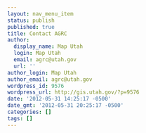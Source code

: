 ```yaml
---
layout: nav_menu_item
status: publish
published: true
title: Contact AGRC
author:
  display_name: Map Utah
  login: Map Utah
  email: agrc@utah.gov
  url: ''
author_login: Map Utah
author_email: agrc@utah.gov
wordpress_id: 9576
wordpress_url: http://gis.utah.gov/?p=9576
date: '2012-05-31 14:25:17 -0500'
date_gmt: '2012-05-31 20:25:17 -0500'
categories: []
tags: []
---
```


